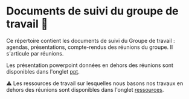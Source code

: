 # Documents de suivi du groupe de travail :calendar:

Ce répertoire contient les documents de suivi du Groupe de travail : agendas, présentations, compte-rendus des réunions du groupe. Il s'articule par réunions. 

Les présentation powerpoint données en dehors des réunions sont disponibles dans l'onglet [ppt](/ppt).

:warning: Les ressources de travail sur lesquelles nous basons nos travaux en dehors des réunions sont disponibles dans l'onglet [ressources](/ressources).
